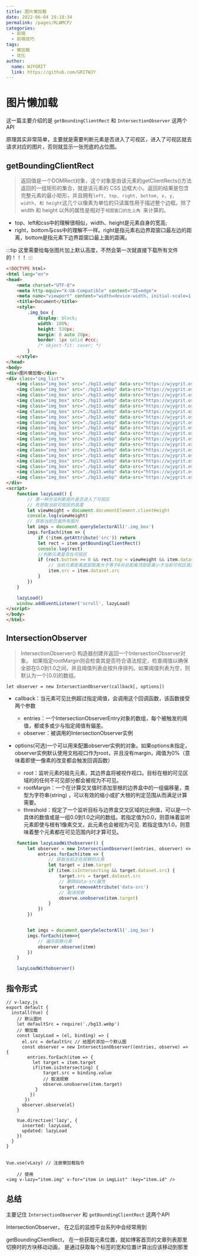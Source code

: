 ```yaml
---
title: 图片懒加载
date: 2022-06-04 19:18:34
permalink: /pages/RLWMCP/
categories:
  - 前端
  - 前端技巧
tags:
  - 懒加载
  - 优化
author:
  name: WJYGRIT
  link: https://github.com/GRITWJY
---
```


# 图片懒加载

这一篇主要介绍的是 `getBoundingClientRect` 和 `IntersectionObserver` 这两个API

原理其实非常简单，主要就是需要判断元素是否进入了可视区，进入了可视区就去请求对应的图片，否则就显示一张兜底的占位图。


## getBoundingClientRect
> 返回值是一个DOMRect对象，这个对象是由该元素的getClientRects()方法返回的一组矩形的集合，就是该元素的 CSS 边框大小。返回的结果是包含完整元素的最小矩形，并且拥有`left, top, right, bottom, x, y, width, 和 height`这几个以像素为单位的只读属性用于描述整个边框。除了width 和 height 以外的属性是相对于`视图窗口的左上角 `来计算的。

- top、left和css中的理解很相似，width、height是元素自身的宽高;
- right，bottom与css中的理解不一样。right是指元素右边界距窗口最左边的距离，bottom是指元素下边界距窗口最上面的距离。

:::tip
这里需要给每张图片加上默认高度，不然会第一次就直接下载所有文件的！！！
:::

```html
<!DOCTYPE html>
<html lang="en">
<head>
    <meta charset="UTF-8">
    <meta http-equiv="X-UA-Compatible" content="IE=edge">
    <meta name="viewport" content="width=device-width, initial-scale=1.0">
    <title>Document</title>
    <style>
        .img_box {
            display: block;
            width: 100%;
            height: 530px;
            margin: 0 auto 20px;
            border: 1px solid #ccc;
            /* object-fit: cover; */
        }
    </style>
</head>
<body>
<div>图片懒加载</div>
<div class="img_list">
    <img class="img_box" src="./bg13.webp" data-src="https://wjygrit.oss-cn-beijing.aliyuncs.com/2021/bg1.webp"/>
    <img class="img_box" src="./bg13.webp" data-src="https://wjygrit.oss-cn-beijing.aliyuncs.com/2021/bg2.webp"/>
    <img class="img_box" src="./bg13.webp" data-src="https://wjygrit.oss-cn-beijing.aliyuncs.com/2021/bg3.webp"/>
    <img class="img_box" src="./bg13.webp" data-src="https://wjygrit.oss-cn-beijing.aliyuncs.com/2021/bg4.webp"/>
    <img class="img_box" src="./bg13.webp" data-src="https://wjygrit.oss-cn-beijing.aliyuncs.com/2021/bg5.webp"/>
    <img class="img_box" src="./bg13.webp" data-src="https://wjygrit.oss-cn-beijing.aliyuncs.com/2021/bg6.webp"/>
    <img class="img_box" src="./bg13.webp" data-src="https://wjygrit.oss-cn-beijing.aliyuncs.com/2021/bg1.webp"/>
    <img class="img_box" src="./bg13.webp" data-src="https://wjygrit.oss-cn-beijing.aliyuncs.com/2021/bg2.webp"/>
    <img class="img_box" src="./bg13.webp" data-src="https://wjygrit.oss-cn-beijing.aliyuncs.com/2021/bg3.webp"/>
    <img class="img_box" src="./bg13.webp" data-src="https://wjygrit.oss-cn-beijing.aliyuncs.com/2021/bg4.webp"/>
    <img class="img_box" src="./bg13.webp" data-src="https://wjygrit.oss-cn-beijing.aliyuncs.com/2021/bg5.webp"/>
    <img class="img_box" src="./bg13.webp" data-src="https://wjygrit.oss-cn-beijing.aliyuncs.com/2021/bg6.webp"/>
    <img class="img_box" src="./bg13.webp" data-src="https://wjygrit.oss-cn-beijing.aliyuncs.com/2021/bg1.webp"/>
    <img class="img_box" src="./bg13.webp" data-src="https://wjygrit.oss-cn-beijing.aliyuncs.com/2021/bg2.webp"/>
    <img class="img_box" src="./bg13.webp" data-src="https://wjygrit.oss-cn-beijing.aliyuncs.com/2021/bg3.webp"/>
    <img class="img_box" src="./bg13.webp" data-src="https://wjygrit.oss-cn-beijing.aliyuncs.com/2021/bg4.webp"/>
    <img class="img_box" src="./bg13.webp" data-src="https://wjygrit.oss-cn-beijing.aliyuncs.com/2021/bg5.webp"/>
    <img class="img_box" src="./bg13.webp" data-src="https://wjygrit.oss-cn-beijing.aliyuncs.com/2021/bg6.webp"/>
</div>
<script>
    function lazyLoad() {
        // 第一种方法判断图片是否进入了可视区
        // 先获取当前可视区的高度
        let viewHeight = document.documentElement.clientHeight
        console.log(viewHeight)
        // 获取当前页面所有图片
        let imgs = document.querySelectorAll('.img_box')
        imgs.forEach(item => {
            if (!item.getAttribute('src')) return
            let rect = item.getBoundingClientRect()
            console.log(rect)
            //判断元素是否在可视区
            if (rect.bottom >= 0 && rect.top < viewHeight && item.dataset.src) {
                // 当前元素距离底部距离大于等于0并且距离顶部距离小于当前可视区高度，则说明元素在可视区
                item.src = item.dataset.src
            }
        })
    }

    lazyLoad()
    window.addEventListener('scroll', lazyLoad)
</script>
</body>
</html>

```

## IntersectionObserver

> IntersectionObserver() 构造器创建并返回一个IntersectionObserver对象。 如果指定rootMargin则会检查其是否符合语法规定，检查阈值以确保全部在0.0到1.0之间，并且阈值列表会按升序排列。如果阈值列表为空，则默认为一个[0.0]的数组。

`let observer = new IntersectionObserver(callback[, options])`

- callback：当元素可见比例超过指定阈值，会调用这个回调函数，该函数接受两个参数

  - entries：一个IntersectionObserverEntry对象的数组，每个被触发的阈值，都或多或少与指定阈值有偏差。
  - observer：被调用的IntersectionObserver实例

- options(可选)一个可以用来配置observer实例的对象。如果options未指定，observer实例默认使用文档视口作为root，并且没有margin，阈值为0%（意味着即使一像素的改变都会触发回调函数）
  - root：监听元素的祖先元素，其边界盒将被视作视口。目标在根的可见区域的的任何不可见部分都会被视为不可见。
  - rootMargin：一个在计算交叉值时添加至根的边界盒中的一组偏移量，类型为字符串(string) ，可以有效的缩小或扩大根的判定范围从而满足计算需要。
  - threshold：规定了一个监听目标与边界盒交叉区域的比例值，可以是一个具体的数值或是一组0.0到1.0之间的数组。若指定值为0.0，则意味着监听元素即使与根有1像素交叉，此元素也会被视为可见. 若指定值为1.0，则意味着整个元素都在可见范围内时才算可见。

```javascript
    function lazyLoadWithobserver() {
        let observer = new IntersectionObserver((entries, observer) => {
            entries.forEach(item => {
                // 获取当前正在观察的元素
                let target = item.target
                if (item.isIntersecting && target.dataset.src) {
                    target.src = target.dataset.src
                    // 删除data-src属性
                    target.removeAttribute('data-src')
                    // 取消观察
                    observe.unobserve(item.target)
                }
            })
        })


        let imgs = document.querySelectorAll('.img_box')
        imgs.forEach(item=>{
            // 遍历观察元素
            observer.observe(item)
        })
    }

    lazyLoadWithobserver()
```


## 指令形式

```
// v-lazy.js
export default {
  install(Vue) {
    // 默认图片
    let defaultSrc = require('./bg13.webp')
    // 懒加载
    const lazyLoad = (el, binding) => {
      el.src = defaultSrc // 给图片添加一个默认图
      const observer = new IntersectionObserver((entries, observe) => {
        entries.forEach(item => {
          let target = item.target
          if(item.isIntersecting) {
              target.src = binding.value
              // 取消观察
              observe.unobserve(item.target)
           }
         })
       })
      observer.observe(el)
    }

    Vue.directive('lazy', {
      inserted: lazyLoad,
      updated: lazyLoad
    })
  }
}


Vue.use(vLazy) // 注册懒加载指令
    
    // 使用
<img v-lazy="item.img" v-for="item in imgList" :key="item.id" />
```



## 总结
主要记住 `IntersectionObserver` 和 `getBoundingClientRect` 这两个API

IntersectionObserver， 在之后的监控平台系列中会经常用到

getBoundingClientRect， 在一些获取元素位置，就如博客首页的文章列表那里切换时的方块移动动画， 是通过获取每个标签的宽和位置计算出应该移动到那里
